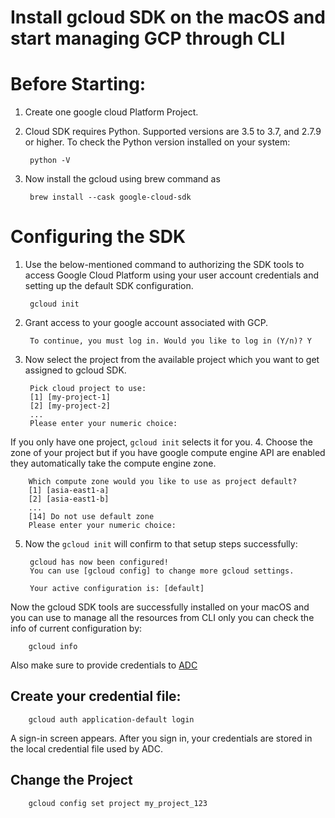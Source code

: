 # Install gcloud SDK on the macOS and start managing GCP through CLI
# Before Starting:
1. Create one google cloud Platform Project.
2. Cloud SDK requires Python. Supported versions are 3.5 to 3.7, and 2.7.9 or higher. To check the Python version installed on your system:
    
        python -V

3. Now install the gcloud using brew command as 
    
        brew install --cask google-cloud-sdk

# Configuring the SDK
1. Use the below-mentioned command to authorizing the SDK tools to access Google Cloud Platform using your user account credentials and setting up the default SDK configuration.
    
        gcloud init
2. Grant access to your google account associated with GCP.

        To continue, you must log in. Would you like to log in (Y/n)? Y
3. Now select the project from the available project which you want to get assigned to gcloud SDK.

        Pick cloud project to use:
        [1] [my-project-1]
        [2] [my-project-2]
        ...
        Please enter your numeric choice:
If you only have one project, `gcloud init` selects it for you.
4. Choose the zone of your project but if you have google compute engine API are enabled they automatically take the compute engine zone.

        Which compute zone would you like to use as project default?
        [1] [asia-east1-a]
        [2] [asia-east1-b]
        ...
        [14] Do not use default zone
        Please enter your numeric choice:

5. Now the `gcloud init` will confirm to that setup steps successfully:

        gcloud has now been configured!
        You can use [gcloud config] to change more gcloud settings.

        Your active configuration is: [default]

Now the gcloud SDK tools are successfully installed on your macOS and you can use to manage all the resources from CLI only you can check the info of current configuration by:

        gcloud info

Also make sure to provide credentials to [ADC](https://cloud.google.com/docs/authentication/provide-credentials-adc#how-to)

## Create your credential file:
        gcloud auth application-default login

A sign-in screen appears. After you sign in, your credentials are stored in the local credential file used by ADC.

## Change the Project
        gcloud config set project my_project_123


